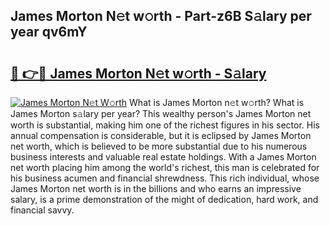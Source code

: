 ## James Morton N𝚎t w𝚘rth - Part-z6B S𝚊lary per year qv6mY

# <h2><a href="http://gc4e59.nevu.top/?p=James+Morton">🔗 👉🔴 James Morton N𝚎t w𝚘rth - S𝚊lary</a></h2>

[![James Morton N𝚎t W𝚘rth](https://i.imgur.com/Oavwk0R.jpeg)](http://gc4e59.nevu.top/?p=James+Morton)
What is James Morton n𝚎t w𝚘rth? What is James Morton s𝚊lary per year?
This wealthy person's James Morton net worth is substantial, making him one of the richest figures in his sector. His annual compensation is considerable, but it is eclipsed by James Morton net worth, which is believed to be more substantial due to his numerous business interests and valuable real estate holdings. With a James Morton net worth placing him among the world's richest, this man is celebrated for his business acumen and financial shrewdness. This rich individual, whose James Morton net worth is in the billions and who earns an impressive salary, is a prime demonstration of the might of dedication, hard work, and financial savvy.
